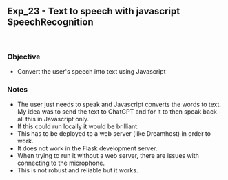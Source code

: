 ## Exp_23 - Text to speech with javascript SpeechRecognition
<br>

### Objective

- Convert the user's speech into text using Javascript

### Notes
- The user just needs to speak and Javascript converts the words to text. My idea was to send the text to ChatGPT and for it to then speak back - all this in Javascript only.
- If this could run locally it would be brilliant.
- This has to be deployed to a web server (like Dreamhost) in order to work.
- It does not work in the Flask development server.
- When trying to run it without a web server, there are issues with connecting to the microphone.
- This is not robust and reliable but it works.

<br>
